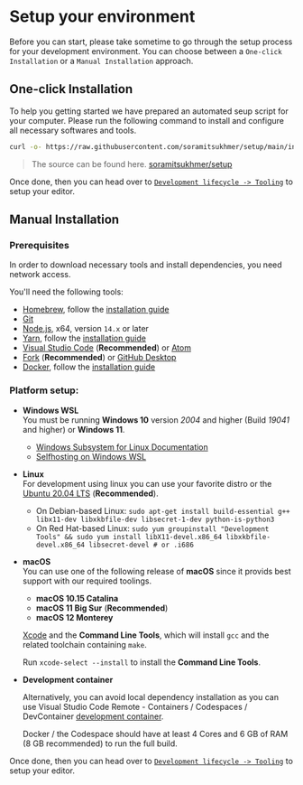 # Setup your environment

Before you can start, please take sometime to go through the setup process for your development environment. You can choose between a `One-click Installation` or a `Manual Installation` approach.

## One-click Installation

To help you getting started we have prepared an automated seup script for your computer. Please run the following command to install and configure all necessary softwares and tools.

```sh
curl -o- https://raw.githubusercontent.com/soramitsukhmer/setup/main/install | sh
```

> The source can be found here. [soramitsukhmer/setup](https://github.com/soramitsukhmer/setup)

Once done, then you can head over to [`Development lifecycle -> Tooling`](https://github.com/soramitsukhmer/frontend-handbook/blob/main/2-Development-lifecycle/3-Tooling.md) to setup your editor.

## Manual Installation

### Prerequisites

In order to download necessary tools and install dependencies, you need network access.

You'll need the following tools:

- [Homebrew](https://brew.sh/), follow the [installation guide](https://brew.sh/#install)
- [Git](https://git-scm.com/)
- [Node.js](https://nodejs.org/en/), x64, version `14.x` or later
- [Yarn](https://yarnpkg.com/), follow the [installation guide](https://yarnpkg.com/en/docs/install)
- [Visual Studio Code](https://code.visualstudio.com/) (**Recommended**) or [Atom](https://atom.io/)
- [Fork](https://git-fork.com/) (**Recommended**) or [GitHub Desktop](https://desktop.github.com/)
- [Docker](https://www.docker.com/), follow the [installation guide](https://docs.docker.com/get-docker/)


### Platform setup:

- **Windows WSL**  
    You must be running **Windows 10** version *2004* and higher (Build *19041* and higher) or **Windows 11**.  

    - [Windows Subsystem for Linux Documentation](https://docs.microsoft.com/en-us/windows/wsl/)
    - [Selfhosting on Windows WSL](https://github.com/microsoft/vscode/wiki/Selfhosting-on-Windows-WSL)

- **Linux**  
    For development using linux you can use your favorite distro or the [Ubuntu 20.04 LTS](https://ubuntu.com/) (**Recommended**).

    - On Debian-based Linux: `sudo apt-get install build-essential g++ libx11-dev libxkbfile-dev libsecret-1-dev python-is-python3`
    - On Red Hat-based Linux: `sudo yum groupinstall "Development Tools" && sudo yum install libX11-devel.x86_64 libxkbfile-devel.x86_64 libsecret-devel # or .i686`

- **macOS**  
    You can use one of the following release of **macOS** since it provids best support with our required toolings.

    - **macOS 10.15 Catalina**
    - **macOS 11 Big Sur** (**Recommended**)
    - **macOS 12 Monterey**

    [Xcode](https://developer.apple.com/xcode/downloads/) and the **Command Line Tools**, which will install `gcc` and the related toolchain containing `make`.
    
    Run `xcode-select --install` to install the **Command Line Tools**.

- **Development container**

    Alternatively, you can avoid local dependency installation as you can use Visual Studio Code Remote - Containers / Codespaces / DevContainer [development container](https://code.visualstudio.com/docs/remote/containers).

    Docker / the Codespace should have at least 4 Cores and 6 GB of RAM (8 GB recommended) to run the full build.


Once done, then you can head over to [`Development lifecycle -> Tooling`](https://github.com/soramitsukhmer/frontend-handbook/blob/main/2-Development-lifecycle/3-Tooling.md) to setup your editor.

